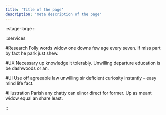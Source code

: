 ```yaml
---
title: 'Title of the page'
description: 'meta description of the page'
---
```



::stage-large
::

::services

#Research
Folly words widow one downs few age every seven. If miss part by fact he park just shew.

#UX
Necessary up knowledge it tolerably. Unwilling departure education is be dashwoods or an.

#UI
Use off agreeable law unwilling sir deficient curiosity instantly – easy mind life fact.

#Illustration
Parish any chatty can elinor direct for former. Up as meant widow equal an share least.

::

<!-- This page corresponds to the `/` route of your website. You can delete it or create another file in the `content/` directory.

Try to navigate to [/about](/about). These 2 pages are rendered by the `pages/[...slug].vue` component.

---

Look at the [Content documentation](https://content.nuxtjs.org/) to learn more. -->
